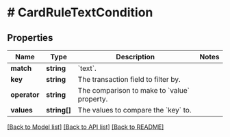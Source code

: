 # # CardRuleTextCondition

## Properties

Name | Type | Description | Notes
------------ | ------------- | ------------- | -------------
**match** | **string** | &#x60;text&#x60;. |
**key** | **string** | The transaction field to filter by. |
**operator** | **string** | The comparison to make to &#x60;value&#x60; property. |
**values** | **string[]** | The values to compare the &#x60;key&#x60; to. |

[[Back to Model list]](../../README.md#models) [[Back to API list]](../../README.md#endpoints) [[Back to README]](../../README.md)
